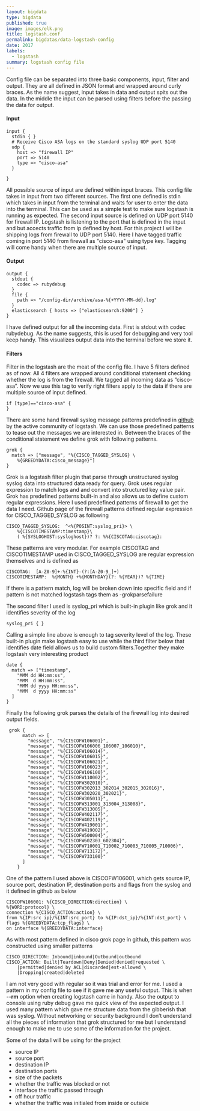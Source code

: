 ```yaml
---
layout: bigdata
type: bigdata
published: true
image: images/elk.png
title: logstash.conf
permalink: bigdatas/data-logstash-config
date: 2017
labels:
  - logstash
summary: logstash config file
---
```


Config file can be separated into three basic components, input, filter and output. They are all defined in JSON format and wrapped around curly braces. As the name suggest, input takes in data and output spits out the data. In the middle the input can be parsed using filters before the passing the data for output. 

#### Input

```config
input {
  stdin { }
  # Receive Cisco ASA logs on the standard syslog UDP port 5140
  udp {
    host => "firewall IP"
    port => 5140
    type => "cisco-asa"
  }
  
}
```

All possible source of input are defined within input braces. This config file takes in input from two different sources. The first one defined is stdin which takes in input from the terminal and waits for user to enter the data into the terminal. This can be used as a simple test to make sure logstash is running as expected. The second input source is defined on UDP port 5140 for firewall IP. Logstash is listening to the port that is defined in the input and but accects traffic from ip defined by host. For this project I will be shipping logs from firewall to UDP port 5140. Here I have tagged traffic coming in port 5140 from firewall as "cisco-asa" using type key. Tagging will come handy when there are multiple source of input.

#### Output

```config
output {
  stdout {
    codec => rubydebug
  }
  file {
    path => "/config-dir/archive/asa-%{+YYYY-MM-dd}.log"
  }
  elasticsearch { hosts => ["elasticsearch:9200"] }
}
```

I have defined  output for all the incoming data. First is stdout with codec rubydebug. As the name suggests, this is used for debugging and very tool keep handy. This visualizes output data into the terminal before we store it. 

#### Filters

Filter in the logstash are the meat of the config file. I have 5 filters defined as of now. All 4 filters are wrapped around conditional statement checking whether the log is from the firewall. We tagged all incoming data as “cisco-asa”. Now we use this tag to verify right filters apply to the data if there are multiple source of input defined.

```
if [type]=="cisco-asa" {
}
```
There are some hand firewall syslog message patterns predefined in [github](https://github.com/logstash-plugins/logstash-patterns-core) by the active community of logstash. We can use those predefined patterns to tease out the messages we are interested in. Between the braces of the conditional statement we define grok with following patterns.
```
grok {
  match => ["message", "%{CISCO_TAGGED_SYSLOG} \
	%{GREEDYDATA:cisco_message}"]
}
```
Grok is a logstash filter plugin that parse through unstructured syslog syslog data into structured data ready for query. Grok uses regular expression to match logs and and convert into structured key value pair. Grok has predefined patterns built-in and also allows us to define custom regular expressions. Here I used predefined patterns of firewall to get the data I need. Github page of the firewall patterns defined regular expression for CISCO_TAGGED_SYSLOG as following

```
CISCO_TAGGED_SYSLOG:  ^<%{POSINT:syslog_pri}> \
	%{CISCOTIMESTAMP:timestamp}\
	( %{SYSLOGHOST:sysloghost})? ?: %%{CISCOTAG:ciscotag}:
```

These patterns are very modular. For example CISCOTAG and CISCOTIMESTAMP used in CISCO_TAGGED_SYSLOG  are regular expression themselves and is defined as
```
CISCOTAG:  [A-Z0-9]+-%{INT}-(?:[A-Z0-9_]+)
CISCOTIMESTAMP:  %{MONTH} +%{MONTHDAY}(?: %{YEAR})? %{TIME}
```
If there is a pattern match, log will be broken down into specific field and if pattern is not matched logstash tags them as -grokparsefailure


The second filter I used is syslog_pri which is built-in plugin like grok and it identifies severity of the log
```
syslog_pri { }
```
Calling a simple line above is enough to tag severity level of the log. These built-in plugin make logstash easy to use while the third filter below that  identifies date field allows us to build custom filters.Together they make logstash very interesting product

```
date {
  match => ["timestamp",
    "MMM dd HH:mm:ss",
    "MMM  d HH:mm:ss",
    "MMM dd yyyy HH:mm:ss",
    "MMM  d yyyy HH:mm:ss"
  ]
}
```

Finally the following grok parses the details of the firewall log into desired output fields.

```config
 grok {
      match => [
        "message", "%{CISCOFW106001}",
        "message", "%{CISCOFW106006_106007_106010}",
        "message", "%{CISCOFW106014}",
        "message", "%{CISCOFW106015}",
        "message", "%{CISCOFW106021}",
        "message", "%{CISCOFW106023}",
        "message", "%{CISCOFW106100}",
        "message", "%{CISCOFW110002}",
        "message", "%{CISCOFW302010}",
        "message", "%{CISCOFW302013_302014_302015_302016}",
        "message", "%{CISCOFW302020_302021}",
        "message", "%{CISCOFW305011}",
        "message", "%{CISCOFW313001_313004_313008}",
        "message", "%{CISCOFW313005}",
        "message", "%{CISCOFW402117}",
        "message", "%{CISCOFW402119}",
        "message", "%{CISCOFW419001}",
        "message", "%{CISCOFW419002}",
        "message", "%{CISCOFW500004}",
        "message", "%{CISCOFW602303_602304}",
        "message", "%{CISCOFW710001_710002_710003_710005_710006}",
        "message", "%{CISCOFW713172}",
        "message", "%{CISCOFW733100}"
      ]
    }
```
One of the pattern I used above is CISCOFW106001, which gets source IP, source port, destination IP, destination ports and flags from the syslog and it defined in github as below
```
CISCOFW106001: %{CISCO_DIRECTION:direction} \
%{WORD:protocol} \
connection %{CISCO_ACTION:action} \
from %{IP:src_ip}/%{INT:src_port} to %{IP:dst_ip}/%{INT:dst_port} \
flags %{GREEDYDATA:tcp_flags} \
on interface %{GREEDYDATA:interface}
```
As with most pattern defined in cisco grok page in github, this pattern was constructed using smaller patterns 

```
CISCO_DIRECTION: Inbound|inbound|Outbound|outbound
CISCO_ACTION: Built|Teardown|Deny|Denied|denied|requested \
	|permitted|denied by ACL|discarded|est-allowed \
	|Dropping|created|deleted
```

 I am not very good with regular so it was trial and error for me. I used a pattern in my config file to see if it gave me any useful output. This is when **--rm** option when creating logstash came in handy. Also the output to console using ruby debug gave me quick view of the expected output. I used many pattern which gave me structure data from the gibberish that was syslog. Without networking or security background I don’t understand all the pieces of information that grok structured for me but I understand enough to make me to use some of the information for the project. 

Some of the data I will be using for the project 
 * source IP
 * source port
 * destination IP 
 * destination ports
 * size of the packets
 * whether the traffic was blocked or not
 * interface the traffic passed through
 * off hour traffic
 * whether the traffic was initialed from inside or outside



